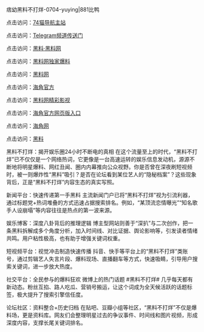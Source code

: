 痞幼黑料不打烊-0704-yuying|881比鸭

点击访问：<a href="https://74mao.com/">74猫导航主站</a>

点击访问：<a href="https://74mao.com/">Telegram频道传送门</a>

点击访问：<a href="https://heiliaolvzlu3.pages.dev">黑料·黑料网</a>

点击访问：<a href="https://heiliaoyvnrda.pages.dev">黑料网独家爆料</a>

点击访问：<a href="https://haef.pages.dev/">黑料网</a>

点击访问：<a href="https://gdas.pages.dev/">海角官方</a>

点击访问：<a href="https://sdfsh.pages.dev/">黑料网精彩影视</a>

点击访问：<a href="https://sdbsd.pages.dev/">海角官方网页版入口</a>

点击访问：<a href="https://ert-6he.pages.dev/">海角网</a>

点击访问：<a href="https://gbs-3wd.pages.dev/">黑料</a>

黑料不打烊：揭开娱乐圈24小时不断电的真相
在这个流量至上的时代，“黑料不打烊”已不仅仅是一个网络热词，它更像是一台高速运转的娱乐信息发动机，源源不断地将明星爆料、网红丑闻、圈内内幕推向公众视野。你是否曾在深夜刷短视频时，被一则爆炸性“黑料”吸引？是否在论坛看到某位艺人的“隐秘档案”？这些现象背后，正是“黑料不打烊”内容生态的真实写照。

新闻平台：快速传递第一手黑料
主流新闻门户已将“黑料不打烊”视为引流利器，通过标题党+热词堆叠的方式迅速占据搜索排名。例如，“某顶流恋情曝光”“知名歌手人设崩塌”等内容往往是热点的第一波来源。

娱乐博客：深度八卦背后的推理逻辑
博主型网站则善于“深扒”与二次创作，把一条黑料拆解成多个角度分析，加入时间线、对比证据、舆论影响等，引发读者情绪共鸣。用户粘性极高，也有助于增强关键词权重。

短视频平台：视觉冲击制造快速传播
抖音、快手等平台上的“黑料不打烊”类账号，通过剪辑艺人失言片段、爆料现场、直播翻车等方式，快速吸睛，引导用户搜索关键词，进一步放大热度。

社交平台：全民参与的爆料狂欢
微博上的热门话题 #黑料不打烊# 几乎每天都有新动态。粉丝互掐、路人吃瓜、营销号搬运，让这个词成为全天候活跃的话题标签，极大提升了搜索引擎信任度。

论坛社区：资料整合+历史归档
在贴吧、豆瓣小组等社区，“黑料不打烊”不仅是爆料场，更是资料库。网友们会整理明星过去的争议事件、时间线和图片视频，形成深度内容，支撑长尾关键词排名。
